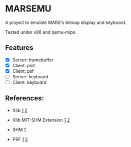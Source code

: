 # MARSEMU

A project to emulate MARS's bitmap display and keyboard.

Tested under x86 and qemu-mips.

## Features

- [x] Server: framebuffer
- [x] Client: plot
- [x] Client: psf
- [ ] Server: keyboard
- [ ] Client: keyboard

## References:

- Xlib
[1](https://handmade.network/forums/articles/t/2834-tutorial_a_tour_through_xlib_and_related_technologies)
[2](https://tronche.com/gui/x/xlib-tutorial/)

- Xlib MIT-SHM Extension
[1](https://stackoverflow.com/questions/43442675/how-to-use-xshmgetimage-and-xshmputimage)
[2](https://stackoverflow.com/questions/34176795/any-efficient-way-of-converting-ximage-data-to-pixel-map-e-g-array-of-rgb-quad)

- SHM
[1](https://www.csl.mtu.edu/cs4411.ck/www/NOTES/process/shm/shmat.html)

- PSF
[1](https://www.win.tue.nl/~aeb/linux/kbd/font-formats-1.html)
[2](https://wiki.osdev.org/PC_Screen_Font)
